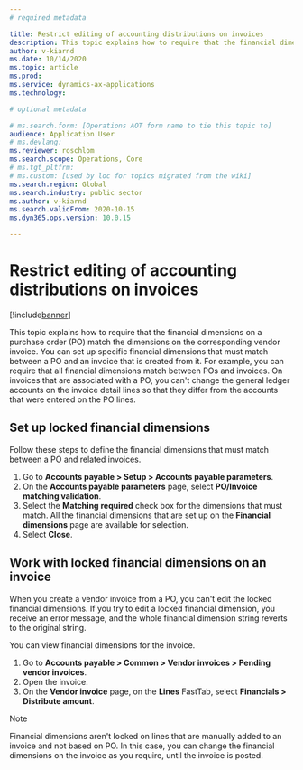 ```yaml
---
# required metadata

title: Restrict editing of accounting distributions on invoices
description: This topic explains how to require that the financial dimensions on a purchase order (PO) match the dimensions on the corresponding vendor invoice.
author: v-kiarnd
ms.date: 10/14/2020
ms.topic: article
ms.prod: 
ms.service: dynamics-ax-applications
ms.technology: 

# optional metadata

# ms.search.form: [Operations AOT form name to tie this topic to]
audience: Application User
# ms.devlang: 
ms.reviewer: roschlom
ms.search.scope: Operations, Core 
# ms.tgt_pltfrm: 
# ms.custom: [used by loc for topics migrated from the wiki]
ms.search.region: Global
ms.search.industry: public sector
ms.author: v-kiarnd
ms.search.validFrom: 2020-10-15
ms.dyn365.ops.version: 10.0.15

---
```


# Restrict editing of accounting distributions on invoices

[!include[banner](../includes/banner.md)]

This topic explains how to require that the financial dimensions on a purchase order (PO) match the dimensions on the corresponding vendor invoice. You can set up specific financial dimensions that must match between a PO and an invoice that is created from it. For example, you can require that all financial dimensions match between POs and invoices. On invoices that are associated with a PO, you can't change the general ledger accounts on the invoice detail lines so that they differ from the accounts that were entered on the PO lines.

## Set up locked financial dimensions

Follow these steps to define the financial dimensions that must match between a PO and related invoices.

1. Go to **Accounts payable \> Setup \> Accounts payable parameters**.
2. On the **Accounts payable parameters** page, select **PO/Invoice matching validation**.
3. Select the **Matching required** check box for the dimensions that must match. All the financial dimensions that are set up on the **Financial dimensions** page are available for selection.
4. Select **Close**.

## Work with locked financial dimensions on an invoice

When you create a vendor invoice from a PO, you can't edit the locked financial dimensions. If you try to edit a locked financial dimension, you receive an error message, and the whole financial dimension string reverts to the original string.

You can view financial dimensions for the invoice.

1. Go to **Accounts payable \> Common \> Vendor invoices \> Pending vendor invoices**.
2. Open the invoice.
3. On the **Vendor invoice** page, on the **Lines** FastTab, select **Financials \> Distribute amount**.

> [!NOTE]
> Financial dimensions aren't locked on lines that are manually added to an invoice and not based on PO. In this case, you can change the financial dimensions on the invoice as you require, until the invoice is posted.

